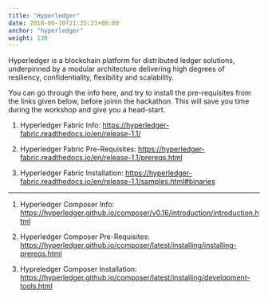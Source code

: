 ```yaml
---
title: "Hyperledger"
date: 2018-06-10T21:35:23+08:00
anchor: "hyperledger"
weight: 130
---
```


Hyperledger is a blockchain platform for distributed ledger solutions, underpinned by a modular architecture delivering high degrees of resiliency, confidentiality, flexibility and scalability.

You can go through the info here, and try to install the pre-requisites from the links given below, before joinin the hackathon. This will save you time during the workshop and give you a head-start.

1. Hyperledger Fabric Info:
https://hyperledger-fabric.readthedocs.io/en/release-1.1/

2. Hyperledger Fabric Pre-Requisites:
https://hyperledger-fabric.readthedocs.io/en/release-1.1/prereqs.html
 
3. Hyperledger Fabric Installation:
https://hyperledger-fabric.readthedocs.io/en/release-1.1/samples.html#binaries

---
 
1. Hyperledger Composer Info:
https://hyperledger.github.io/composer/v0.16/introduction/introduction.html

2. Hyperledger Composer Pre-Requisites:
https://hyperledger.github.io/composer/latest/installing/installing-prereqs.html
 
3. Hypreledger Composer Installation:
https://hyperledger.github.io/composer/latest/installing/development-tools.html